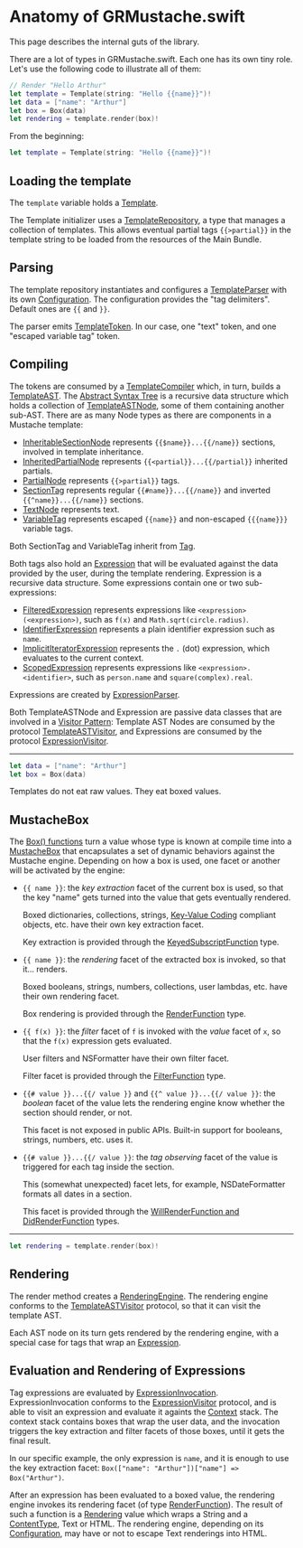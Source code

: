 Anatomy of GRMustache.swift
===========================

This page describes the internal guts of the library.

There are a lot of types in GRMustache.swift. Each one has its own tiny role. Let's use the following code to illustrate all of them:

```swift
// Render "Hello Arthur"
let template = Template(string: "Hello {{name}}")!
let data = ["name": "Arthur"]
let box = Box(data)
let rendering = template.render(box)!
```


From the beginning:


```swift
let template = Template(string: "Hello {{name}}")!
```


## Loading the template

The `template` variable holds a [Template](Mustache/Template/Template.swift).

The Template initializer uses a [TemplateRepository](Mustache/Template/TemplateRepository.swift), a type that manages a collection of templates. This allows eventual partial tags `{{>partial}}` in the template string to be loaded from the resources of the Main Bundle.

## Parsing

The template repository instantiates and configures a [TemplateParser](Mustache/Parsing/TemplateParser.swift) with its own [Configuration](Mustache/Configuration/Configuration.swift). The configuration provides the "tag delimiters". Default ones are `{{` and `}}`.

The parser emits [TemplateToken](Mustache/Parsing/TemplateToken.swift). In our case, one "text" token, and one "escaped variable tag" token.

## Compiling

The tokens are consumed by a [TemplateCompiler](Mustache/Compiling/TemplateCompiler.swift) which, in turn, builds a [TemplateAST](Mustache/Compiling/TemplateAST/TemplateAST.swift). The [Abstract Syntax Tree](http://en.wikipedia.org/wiki/Abstract_syntax_tree) is a recursive data structure which holds a collection of [TemplateASTNode](Mustache/Compiling/TemplateAST/TemplateASTNode.swift), some of them containing another sub-AST. There are as many Node types as there are components in a Mustache template:

- [InheritableSectionNode](Mustache/Compiling/TemplateAST/InheritableSectionNode.swift) represents `{{$name}}...{{/name}}` sections, involved in template inheritance.
- [InheritedPartialNode](Mustache/Compiling/TemplateAST/InheritedPartialNode.swift) represents `{{<partial}}...{{/partial}}` inherited partials.
- [PartialNode](Mustache/Compiling/TemplateAST/PartialNode.swift) represents `{{>partial}}` tags.
- [SectionTag](Mustache/Compiling/TemplateAST/SectionTag.swift) represents regular `{{#name}}...{{/name}}` and inverted `{{^name}}...{{/name}}` sections.
- [TextNode](Mustache/Compiling/TemplateAST/TextNode.swift) represents text.
- [VariableTag](Mustache/Compiling/TemplateAST/VariableTag.swift) represents escaped `{{name}}` and non-escaped `{{{name}}}` variable tags.

Both SectionTag and VariableTag inherit from [Tag](Mustache/Compiling/TemplateAST/Tag.swift).

Both tags also hold an [Expression](Mustache/Compiling/Expression/Expression.swift) that will be evaluated against the data provided by the user, during the template rendering. Expression is a recursive data structure. Some expressions contain one or two sub-expressions:

- [FilteredExpression](Mustache/Compiling/Expression/FilteredExpression.swift) represents expressions like `<expression>(<expression>)`, such as `f(x)` and `Math.sqrt(circle.radius)`.
- [IdentifierExpression](Mustache/Compiling/Expression/IdentifierExpression.swift) represents a plain identifier expression such as `name`.
- [ImplicitIteratorExpression](Mustache/Compiling/Expression/ImplicitIteratorExpression.swift) represents the `.` (dot) expression, which evaluates to the current context.
- [ScopedExpression](Mustache/Compiling/Expression/ScopedExpression.swift) represents expressions like `<expression>.<identifier>`, such as `person.name` and `square(complex).real`.

Expressions are created by [ExpressionParser](Mustache/Parsing/ExpressionParser.swift).

Both TemplateASTNode and Expression are passive data classes that are involved in a [Visitor Pattern](http://en.wikipedia.org/wiki/Visitor_pattern): Template AST Nodes are consumed by the protocol [TemplateASTVisitor](Mustache/Compiling/TemplateAST/TemplateASTNode.swift), and Expressions are consumed by the protocol [ExpressionVisitor](Mustache/Compiling/Expression/Expression.swift).


---

```swift
let data = ["name": "Arthur"]
let box = Box(data)
```

Templates do not eat raw values. They eat boxed values.

## MustacheBox

The [Box() functions](Mustache/Rendering/Box.swift) turn a value whose type is known at compile time into a [MustacheBox](Mustache/Rendering/MustacheBox.swift) that encapsulates a set of dynamic behaviors against the Mustache engine. Depending on how a box is used, one facet or another will be activated by the engine:

- `{{ name }}`: the *key extraction* facet of the current box is used, so that the key "name" gets turned into the value that gets eventually rendered.
    
    Boxed dictionaries, collections, strings, [Key-Value Coding](https://developer.apple.com/library/mac/documentation/Cocoa/Conceptual/KeyValueCoding/Articles/KeyValueCoding.html) compliant objects, etc. have their own key extraction facet.
    
    Key extraction is provided through the [KeyedSubscriptFunction](Mustache/Rendering/CoreFunctions.swift) type.

- `{{ name }}`: the *rendering* facet of the extracted box is invoked, so that it... renders.

    Boxed booleans, strings, numbers, collections, user lambdas, etc. have their own rendering facet.
    
    Box rendering is provided through the [RenderFunction](Mustache/Rendering/CoreFunctions.swift) type.

- `{{ f(x) }}`: the *filter* facet of `f` is invoked with the *value* facet of `x`, so that the `f(x)` expression gets evaluated.

    User filters and NSFormatter have their own filter facet.
    
    Filter facet is provided through the [FilterFunction](Mustache/Rendering/CoreFunctions.swift) type.

- `{{# value }}...{{/ value }}` and `{{^ value }}...{{/ value }}`: the *boolean* facet of the value lets the rendering engine know whether the section should render, or not.

    This facet is not exposed in public APIs. Built-in support for booleans, strings, numbers, etc. uses it.

- `{{# value }}...{{/ value }}`: the *tag observing* facet of the value is triggered for each tag inside the section.

    This (somewhat unexpected) facet lets, for example, NSDateFormatter formats all dates in a section.
    
    This facet is provided through the [WillRenderFunction and DidRenderFunction](Mustache/Rendering/CoreFunctions.swift) types.


---

```swift
let rendering = template.render(box)!
```

## Rendering

The render method creates a [RenderingEngine](Mustache/Rendering/RenderingEngine.swift). The rendering engine conforms to the [TemplateASTVisitor](Mustache/Compiling/TemplateAST/TemplateASTNode.swift) protocol, so that it can visit the template AST.

Each AST node on its turn gets rendered by the rendering engine, with a special case for tags that wrap an [Expression](Mustache/Compiling/Expression/Expression.swift).

## Evaluation and Rendering of Expressions

Tag expressions are evaluated by [ExpressionInvocation](Mustache/Rendering/ExpressionInvocation.swift). ExpressionInvocation conforms to the [ExpressionVisitor](Mustache/Compiling/Expression/Expression.swift) protocol, and is able to visit an expression and evaluate it againts the [Context](Mustache/Rendering/Context.swift) stack. The context stack contains boxes that wrap the user data, and the invocation triggers the key extraction and filter facets of those boxes, until it gets the final result.

In our specific example, the only expression is `name`, and it is enough to use the key extraction facet: `Box(["name": "Arthur"])["name"] => Box("Arthur")`.

After an expression has been evaluated to a boxed value, the rendering engine invokes its rendering facet (of type [RenderFunction](Mustache/Rendering/CoreFunctions.swift)). The result of such a function is a [Rendering](Mustache/Rendering/CoreFunctions.swift) value which wraps a String and a [ContentType](Mustache/Shared/ContentType.swift), Text or HTML. The rendering engine, depending on its [Configuration](Mustache/Configuration/Configuration.swift), may have or not to escape Text renderings into HTML.
